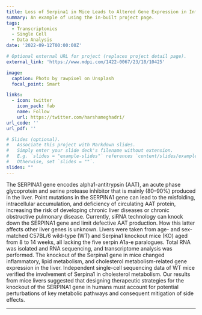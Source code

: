 ```yaml
---
title: Loss of Serpina1 in Mice Leads to Altered Gene Expression in Inflammatory and Metabolic Pathways
summary: An example of using the in-built project page.
tags:
  - Transcriptomics
  - Single Cell
  - Data Analysis
date: '2022-09-12T00:00:00Z'

# Optional external URL for project (replaces project detail page).
external_link: 'https://www.mdpi.com/1422-0067/23/18/10425'

image:
  caption: Photo by rawpixel on Unsplash
  focal_point: Smart

links:
  - icon: twitter
    icon_pack: fab
    name: Follow
    url: https://twitter.com/harshameghadri/
url_code: ''
url_pdf: ''

# Slides (optional).
#   Associate this project with Markdown slides.
#   Simply enter your slide deck's filename without extension.
#   E.g. `slides = "example-slides"` references `content/slides/example-slides.md`.
#   Otherwise, set `slides = ""`.
slides: ""
---
```


The SERPINA1 gene encodes alpha1-antitrypsin (AAT), an acute phase glycoprotein and serine protease inhibitor that is mainly (80–90%) produced in the liver. Point mutations in the SERPINA1 gene can lead to the misfolding, intracellular accumulation, and deficiency of circulating AAT protein, increasing the risk of developing chronic liver diseases or chronic obstructive pulmonary disease. Currently, siRNA technology can knock down the SERPINA1 gene and limit defective AAT production. How this latter affects other liver genes is unknown. Livers were taken from age- and sex-matched C57BL/6 wild-type (WT) and Serpina1 knockout mice (KO) aged from 8 to 14 weeks, all lacking the five serpin A1a-e paralogues. Total RNA was isolated and RNA sequencing, and transcriptome analysis was performed. The knockout of the Serpina1 gene in mice changed inflammatory, lipid metabolism, and cholesterol metabolism-related gene expression in the liver. Independent single-cell sequencing data of WT mice verified the involvement of Serpina1 in cholesterol metabolism. Our results from mice livers suggested that designing therapeutic strategies for the knockout of the SERPINA1 gene in humans must account for potential perturbations of key metabolic pathways and consequent mitigation of side effects.

---
